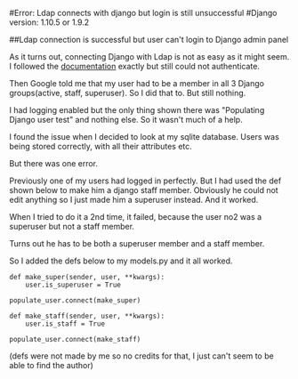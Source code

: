 #Error: Ldap connects with django but login is still unsuccessful
#Django version: 1.10.5 or 1.9.2

##Ldap connection is successful but user can't login to Django admin panel

As it turns out, connecting Django with Ldap is not as easy as it might seem.
I followed the [documentation](https://pythonhosted.org/django-auth-ldap/index.html) exactly but still could not authenticate.

Then Google told me that my user had to be a member in all 3 Django groups(active, staff, superuser).
So I did that to.
But still nothing.

I had logging enabled but the only thing shown there was "Populating Django user test" and nothing else. So it wasn't much of a help.

I found the issue when I decided to look at my sqlite database. 
Users was being stored correctly, with all their attributes etc. 

But there was one error.

Previously one of my users had logged in perfectly. But I had used the def shown below to make him a django staff member.
Obviously he could not edit anything so I just made him a superuser instead. And it worked. 

When I tried to do it a 2nd time, it failed, because the user no2 was a superuser but not a staff member. 

Turns out he has to be both a superuser member and a staff member.

So I added the defs below to my models.py and it all worked.

```
def make_super(sender, user, **kwargs): 
    user.is_superuser = True 

populate_user.connect(make_super)
```

```
def make_staff(sender, user, **kwargs):
    user.is_staff = True

populate_user.connect(make_staff)
```
(defs were not made by me so no credits for that, I just can't seem to be able to find the author)
